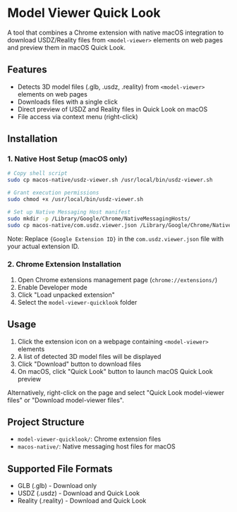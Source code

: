 # Model Viewer Quick Look

A tool that combines a Chrome extension with native macOS integration to download USDZ/Reality files from `<model-viewer>` elements on web pages and preview them in macOS Quick Look.

## Features

- Detects 3D model files (.glb, .usdz, .reality) from `<model-viewer>` elements on web pages
- Downloads files with a single click
- Direct preview of USDZ and Reality files in Quick Look on macOS
- File access via context menu (right-click)

## Installation

### 1. Native Host Setup (macOS only)

```bash
# Copy shell script
sudo cp macos-native/usdz-viewer.sh /usr/local/bin/usdz-viewer.sh

# Grant execution permissions
sudo chmod +x /usr/local/bin/usdz-viewer.sh   

# Set up Native Messaging Host manifest
sudo mkdir -p /Library/Google/Chrome/NativeMessagingHosts/
sudo cp macos-native/com.usdz.viewer.json /Library/Google/Chrome/NativeMessagingHosts/
```

Note: Replace `{Google Extension ID}` in the `com.usdz.viewer.json` file with your actual extension ID.

### 2. Chrome Extension Installation

1. Open Chrome extensions management page (`chrome://extensions/`)
2. Enable Developer mode
3. Click "Load unpacked extension"
4. Select the `model-viewer-quicklook` folder

## Usage

1. Click the extension icon on a webpage containing `<model-viewer>` elements
2. A list of detected 3D model files will be displayed
3. Click "Download" button to download files
4. On macOS, click "Quick Look" button to launch macOS Quick Look preview

Alternatively, right-click on the page and select "Quick Look model-viewer files" or "Download model-viewer files".

## Project Structure

- `model-viewer-quicklook/`: Chrome extension files
- `macos-native/`: Native messaging host files for macOS

## Supported File Formats

- GLB (.glb) - Download only
- USDZ (.usdz) - Download and Quick Look
- Reality (.reality) - Download and Quick Look